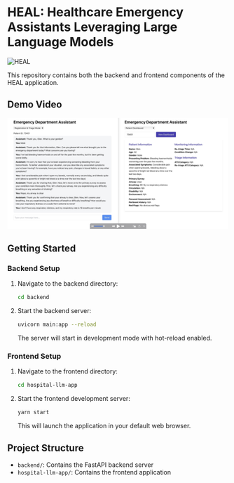# HEAL: Healthcare Emergency Assistants Leveraging Large Language Models


![HEAL](./HEAL%20Process.png)

This repository contains both the backend and frontend components of the HEAL application.

## Demo Video
[![HEAL Demo](demo_cover.jpeg)](https://youtu.be/qFew6FUd1gU)

## Getting Started

### Backend Setup
1. Navigate to the backend directory:
   ```bash
   cd backend
   ```

2. Start the backend server:
   ```bash
   uvicorn main:app --reload
   ```
   The server will start in development mode with hot-reload enabled.

### Frontend Setup
1. Navigate to the frontend directory:
   ```bash
   cd hospital-llm-app
   ```

2. Start the frontend development server:
   ```bash
   yarn start
   ```
   This will launch the application in your default web browser.

## Project Structure
- `backend/`: Contains the FastAPI backend server
- `hospital-llm-app/`: Contains the frontend application
